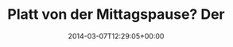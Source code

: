 ---
retweeted: false
source: <a href="https://about.twitter.com/products/tweetdeck" rel="nofollow">TweetDeck</a>
entities:
  hashtags: []
  symbols: []
  user_mentions:
  - name: Martin Gommel
    screen_name: martingommel
    indices:
    - '37'
    - '50'
    id_str: '192822115'
    id: '192822115'
  urls:
  - url: http://t.co/lpFrRPN4Ua
    expanded_url: http://martingommel.tumblr.com/
    display_url: martingommel.tumblr.com
    indices:
    - '106'
    - '128'
display_text_range:
- '0'
- '128'
favorite_count: '1'
id_str: '441913424042549249'
truncated: false
retweet_count: '1'
id: '441913424042549249'
possibly_sensitive: false
created_at: Fri Mar 07 12:29:05 +0000 2014
favorited: false
full_text: 'Platt von der Mittagspause? Der Herr [@martingommel](https://twitter.com/martingommel)
  hat wieder neue Sachen zum visuellen Verzehr kredenzt:'
lang: de
quote_url: http://martingommel.tumblr.com/
tags:
- pesos:twitter
date: '2014-03-07T12:29:05+00:00'
src: https://twitter.com/bascht/status/441913424042549249
original_url: https://twitter.com/bascht/status/441913424042549249
type: twitter_tweet
text: 'Platt von der Mittagspause? Der Herr [@martingommel](https://twitter.com/martingommel)
  hat wieder neue Sachen zum visuellen Verzehr kredenzt:'
title: Platt von der Mittagspause? Der

---